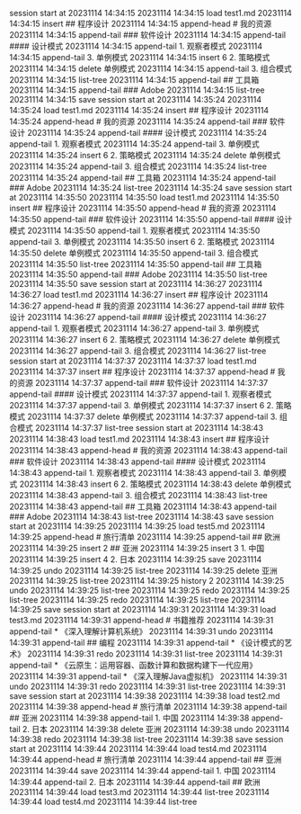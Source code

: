 session start at  20231114 14:34:15
20231114 14:34:15  load test1.md
20231114 14:34:15  insert ## 程序设计
20231114 14:34:15  append-head # 我的资源
20231114 14:34:15  append-tail ### 软件设计
20231114 14:34:15  append-tail #### 设计模式
20231114 14:34:15  append-tail 1. 观察者模式
20231114 14:34:15  append-tail 3. 单例模式
20231114 14:34:15  insert 6 2. 策略模式
20231114 14:34:15  delete 单例模式
20231114 14:34:15  append-tail 3. 组合模式
20231114 14:34:15  list-tree
20231114 14:34:15  append-tail ## ⼯具箱
20231114 14:34:15  append-tail ### Adobe
20231114 14:34:15  list-tree
20231114 14:34:15  save
session start at  20231114 14:35:24
20231114 14:35:24  load test1.md
20231114 14:35:24  insert ## 程序设计
20231114 14:35:24  append-head # 我的资源
20231114 14:35:24  append-tail ### 软件设计
20231114 14:35:24  append-tail #### 设计模式
20231114 14:35:24  append-tail 1. 观察者模式
20231114 14:35:24  append-tail 3. 单例模式
20231114 14:35:24  insert 6 2. 策略模式
20231114 14:35:24  delete 单例模式
20231114 14:35:24  append-tail 3. 组合模式
20231114 14:35:24  list-tree
20231114 14:35:24  append-tail ## ⼯具箱
20231114 14:35:24  append-tail ### Adobe
20231114 14:35:24  list-tree
20231114 14:35:24  save
session start at  20231114 14:35:50
20231114 14:35:50  load test1.md
20231114 14:35:50  insert ## 程序设计
20231114 14:35:50  append-head # 我的资源
20231114 14:35:50  append-tail ### 软件设计
20231114 14:35:50  append-tail #### 设计模式
20231114 14:35:50  append-tail 1. 观察者模式
20231114 14:35:50  append-tail 3. 单例模式
20231114 14:35:50  insert 6 2. 策略模式
20231114 14:35:50  delete 单例模式
20231114 14:35:50  append-tail 3. 组合模式
20231114 14:35:50  list-tree
20231114 14:35:50  append-tail ## ⼯具箱
20231114 14:35:50  append-tail ### Adobe
20231114 14:35:50  list-tree
20231114 14:35:50  save
session start at  20231114 14:36:27
20231114 14:36:27  load test1.md
20231114 14:36:27  insert ## 程序设计
20231114 14:36:27  append-head # 我的资源
20231114 14:36:27  append-tail ### 软件设计
20231114 14:36:27  append-tail #### 设计模式
20231114 14:36:27  append-tail 1. 观察者模式
20231114 14:36:27  append-tail 3. 单例模式
20231114 14:36:27  insert 6 2. 策略模式
20231114 14:36:27  delete 单例模式
20231114 14:36:27  append-tail 3. 组合模式
20231114 14:36:27  list-tree
session start at  20231114 14:37:37
20231114 14:37:37  load test1.md
20231114 14:37:37  insert ## 程序设计
20231114 14:37:37  append-head # 我的资源
20231114 14:37:37  append-tail ### 软件设计
20231114 14:37:37  append-tail #### 设计模式
20231114 14:37:37  append-tail 1. 观察者模式
20231114 14:37:37  append-tail 3. 单例模式
20231114 14:37:37  insert 6 2. 策略模式
20231114 14:37:37  delete 单例模式
20231114 14:37:37  append-tail 3. 组合模式
20231114 14:37:37  list-tree
session start at  20231114 14:38:43
20231114 14:38:43  load test1.md
20231114 14:38:43  insert ## 程序设计
20231114 14:38:43  append-head # 我的资源
20231114 14:38:43  append-tail ### 软件设计
20231114 14:38:43  append-tail #### 设计模式
20231114 14:38:43  append-tail 1. 观察者模式
20231114 14:38:43  append-tail 3. 单例模式
20231114 14:38:43  insert 6 2. 策略模式
20231114 14:38:43  delete 单例模式
20231114 14:38:43  append-tail 3. 组合模式
20231114 14:38:43  list-tree
20231114 14:38:43  append-tail ## ⼯具箱
20231114 14:38:43  append-tail ### Adobe
20231114 14:38:43  list-tree
20231114 14:38:43  save
session start at  20231114 14:39:25
20231114 14:39:25  load test5.md
20231114 14:39:25  append-head # 旅⾏清单
20231114 14:39:25  append-tail ## 欧洲
20231114 14:39:25  insert 2 ## 亚洲
20231114 14:39:25  insert 3 1. 中国
20231114 14:39:25  insert 4 2. ⽇本
20231114 14:39:25  save
20231114 14:39:25  undo
20231114 14:39:25  list-tree
20231114 14:39:25  delete 亚洲
20231114 14:39:25  list-tree
20231114 14:39:25  history 2
20231114 14:39:25  undo
20231114 14:39:25  list-tree
20231114 14:39:25  redo
20231114 14:39:25  list-tree
20231114 14:39:25  redo
20231114 14:39:25  list-tree
20231114 14:39:25  save
session start at  20231114 14:39:31
20231114 14:39:31  load test3.md
20231114 14:39:31  append-head # 书籍推荐
20231114 14:39:31  append-tail * 《深入理解计算机系统》
20231114 14:39:31  undo
20231114 14:39:31  append-tail ## 编程
20231114 14:39:31  append-tail * 《设计模式的艺术》
20231114 14:39:31  redo
20231114 14:39:31  list-tree
20231114 14:39:31  append-tail * 《云原⽣：运⽤容器、函数计算和数据构建下⼀代应⽤》
20231114 14:39:31  append-tail * 《深入理解Java虚拟机》
20231114 14:39:31  undo
20231114 14:39:31  redo
20231114 14:39:31  list-tree
20231114 14:39:31  save
session start at  20231114 14:39:38
20231114 14:39:38  load test2.md
20231114 14:39:38  append-head # 旅⾏清单
20231114 14:39:38  append-tail ## 亚洲
20231114 14:39:38  append-tail 1. 中国
20231114 14:39:38  append-tail 2. ⽇本
20231114 14:39:38  delete 亚洲
20231114 14:39:38  undo
20231114 14:39:38  redo
20231114 14:39:38  list-tree
20231114 14:39:38  save
session start at  20231114 14:39:44
20231114 14:39:44  load test4.md
20231114 14:39:44  append-head # 旅⾏清单
20231114 14:39:44  append-tail ## 亚洲
20231114 14:39:44  save
20231114 14:39:44  append-tail 1. 中国
20231114 14:39:44  append-tail 2. ⽇本
20231114 14:39:44  append-tail ## 欧洲
20231114 14:39:44  load test3.md
20231114 14:39:44  list-tree
20231114 14:39:44  load test4.md
20231114 14:39:44  list-tree
